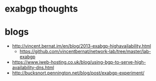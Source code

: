 # exabgp thoughts

# blogs

*	http://vincent.bernat.im/en/blog/2013-exabgp-highavailability.html
	*	https://github.com/vincentbernat/network-lab/tree/master/lab-exabgp
*	https://www.iweb-hosting.co.uk/blog/using-bgp-to-serve-high-availability-dns.html
*	http://bucksnort.pennington.net/blog/post/exabgp-experiment/
